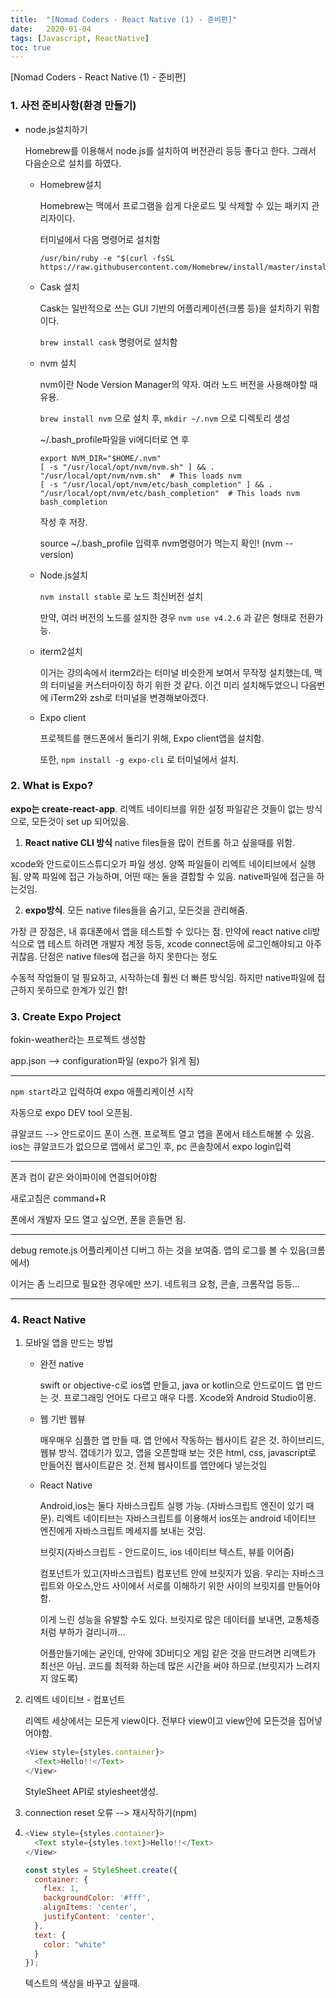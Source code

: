 ```yaml
---
title:  "[Nomad Coders - React Native (1) - 준비편]"
date:   2020-01-04
tags: [Javascript, ReactNative]
toc: true
---
```


[Nomad Coders - React Native (1) - 준비편]



### 1. 사전 준비사항(환경 만들기)

- node.js설치하기

  Homebrew를 이용해서 node.js를 설치하여 버전관리 등등 좋다고 한다. 그래서 다음순으로 설치를 하였다.

  - Homebrew설치

    Homebrew는 맥에서 프로그램을 쉽게 다운로드 및 삭제할 수 있는 패키지 관리자이다. 

    터미널에서  다음 명령어로 설치함

    ```
    /usr/bin/ruby -e "$(curl -fsSL https://raw.githubusercontent.com/Homebrew/install/master/install)"
    ```

  - Cask 설치

    Cask는 일반적으로 쓰는 GUI 기반의 어플리케이션(크롬 등)을 설치하기 위함이다.

    `brew install cask` 명령어로 설치함

  - nvm 설치

    nvm이란 Node Version Manager의 약자. 여러 노드 버전을 사용해야할 때 유용.

    `brew install nvm` 으로 설치 후, `mkdir ~/.nvm` 으로 디렉토리 생성

    ~/.bash_profile파일을 vi에디터로 연 후
    
    ```
    export NVM_DIR="$HOME/.nvm"
    [ -s "/usr/local/opt/nvm/nvm.sh" ] && . "/usr/local/opt/nvm/nvm.sh"  # This loads nvm
    [ -s "/usr/local/opt/nvm/etc/bash_completion" ] && . "/usr/local/opt/nvm/etc/bash_completion"  # This loads nvm bash_completion
    ```
    
    작성 후 저장.
    
    source ~/.bash_profile 입력후 nvm명령어가 먹는지 확인! (nvm --version)
    
  - Node.js설치
  
    `nvm install stable` 로 노드 최신버전 설치
  
    만약, 여러 버전의 노드를 설치한 경우 `nvm use v4.2.6` 과 같은 형태로 전환가능.
  
  - iterm2설치
  
    이거는 강의속에서 iterm2라는 터미널 비슷한게 보여서 무작정 설치했는데, 맥의 터미널을 커스터마이징 하기 위한 것 같다. 이건 미리 설치해두었으니 다음번에 iTerm2와 zsh로 터미널을 변경해보아겠다.
  
  - Expo client
  
    프로젝트를 핸드폰에서 돌리기 위해, Expo client앱을 설치함. 
  
    또한, `npm install -g expo-cli` 로 터미널에서 설치.
  
    

### 2. What is Expo?

**expo는 create-react-app**. 리엑트 네이티브를 위한 설정 파일같은 것들이 없는 방식으로, 모든것이 set up 되어있음.

1) **React native CLI 방식** native files들을 많이 컨트롤 하고 싶을때를 위함. 

xcode와 안드로이드스튜디오가 파일 생성. 양쪽 파일들이 리엑트 네이티브에서 실행됨. 양쪽 파일에 접근 가능하며, 어떤 때는 둘을 결합할 수 있음. native파일에 접근을 하는것임.

2) **expo방식**. 모든 native files들을 숨기고, 모든것을 관리해줌. 

가장 큰 장점은, 내 휴대폰에서 앱을 테스트할 수 있다는 점. 만약에 react native cli방식으로 앱 테스트 하려면 개발자 계정 등등, xcode connect등에 로그인해야되고 아주 귀찮음. 단점은 native files에 접근을 하지 못한다는 정도

수동적 작업들이 덜 필요하고, 시작하는데 훨씬 더 빠른 방식임. 하지만 native파일에 접근하지 못하므로 한계가 있긴 함!



### 3. Create Expo Project

fokin-weather라는 프로젝트 생성함

app.json --> configuration파일 (expo가 읽게 됨)

------

`npm start`라고 입력하여 expo 애플리케이션 시작

자동으로 expo DEV tool 오픈됨.

큐알코드 -->  안드로이드 폰이 스캔. 프로젝트 열고 앱을 폰에서 테스트해볼 수 있음. ios는 큐알코드가 없으므로 앱에서 로그인 후, pc 콘솔창에서 expo login입력

------

폰과 컴이 같은 와이파이에 연결되어야함

새로고침은 command+R

폰에서 개발자 모드 열고 싶으면, 폰을 흔들면 됨.

------

debug remote.js  어플리케이션 디버그 하는 것을 보여줌. 앱의 로그를 볼 수 있음(크롬에서)

이거는 좀 느리므로 필요한 경우에만 쓰기. 네트워크 요청, 콘솔, 크롬작업 등등...

------



### 4. React Native

1. 모바일 앱을 만드는 방법

   - 완전 native 

     swift or objective-c로 ios앱 만들고, java or kotlin으로 안드로이드 앱 만드는 것.  프로그래밍 언어도 다르고 매우 다름. Xcode와 Android Studio이용.

   - 웹 기반 웹뷰

     매우매우 심플한 앱 만들 때. 앱 안에서 작동하는 웹사이트 같은 것. 하이브리드,웹뷰 방식. 껍데기가 있고, 앱을 오픈할때 보는 것은 html, css, javascript로 만들어진 웹사이트같은 것. 전체 웹사이트를 앱안에다 넣는것임

   - React Native

     Android,ios는 둘다 자바스크립트 실행 가능. (자바스크립트 엔진이 있기 때문). 리엑트 네이티브는 자바스크립트를 이용해서 ios또는 android 네이티브 엔진에게 자바스크립트 메세지를 보내는 것임. 

     브릿지(자바스크립트 - 안드로이드, ios 네이티브 텍스트, 뷰를 이어줌)

     컴포넌트가 있고(자바스크립트) 컴포넌트 안에 브릿지가 있음. 우리는 자바스크립트와 아오스,안드 사이에서 서로를 이해하기 위한 사이의 브릿지를 만들어야함. 

     이게 느린 성능을 유발할 수도 있다. 브릿지로 많은 데이터를 보내면, 교통체증처럼 부하가 걸리니까...

     어플만들기에는 굳인데, 만약에 3D비디오 게임 같은 것을 만드려면 리액트가 최선은 아님. 코드를 최적화 하는데 많은 시간을 써야 하므로.(브릿지가 느려지지 않도록)

2. 리엑트 네이티브 - 컴포넌트

   리엑트 세상에서는 모든게 view이다. 전부다 view이고 view안에 모든것을 집어넣어야함.

   ```javascript
   <View style={styles.container}>
     <Text>Hello!!</Text>
   </View>
   ```

   StyleSheet API로 stylesheet생성. 

3.  connection reset 오류 --> 재시작하기(npm)

4. ```javascript
   <View style={styles.container}>
     <Text style={styles.text}>Hello!!</Text>
   </View>
   
   const styles = StyleSheet.create({
     container: {
       flex: 1,
       backgroundColor: '#fff',
       alignItems: 'center',
       justifyContent: 'center',
     },
     text: {
       color: "white"
     }
   });
   
   ```

   텍스트의 색상을 바꾸고 싶을때.

   

